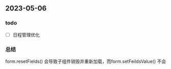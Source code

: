 ## 2023-05-06 

### todo
- [ ] 日程管理优化

### 总结

form.resetFields() 会导致子组件销毁并重新加载，而form.setFeildsValue() 不会